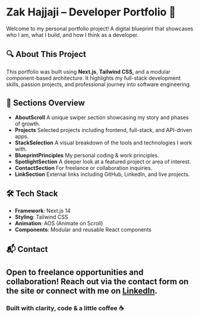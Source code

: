 # Zak Hajjaji – Developer Portfolio 🚀

Welcome to my personal portfolio project! A digital blueprint that showcases who I am, what I build, and how I think as a developer.

## 🔍 About This Project

This portfolio was built using **Next.js**, **Tailwind CSS**, and a modular component-based architecture. It highlights my full-stack development skills, passion projects, and professional journey into software engineering.

## 🧩 Sections Overview

- **AboutScroll** A unique swiper section showcasing my story and phases of growth.
- **Projects** Selected projects including frontend, full-stack, and API-driven apps.
- **StackSelection** A visual breakdown of the tools and technologies I work with.
- **BlueprintPrinciples** My personal coding & work principles.
- **SpotlightSection** A deeper look at a featured project or area of interest.
- **ContactSection** For freelance or collaboration inquiries.
- **LinkSection** External links including GitHub, LinkedIn, and live projects.

## 🛠️ Tech Stack

- **Framework**: Next.js 14
- **Styling**: Tailwind CSS
- **Animation**: AOS (Animate on Scroll)
- **Components**: Modular and reusable React components

## 📬 Contact

## Open to freelance opportunities and collaboration! Reach out via the contact form on the site or connect with me on [LinkedIn](https://linkedin.com/in/zak-hajjaji-m-sc-cemap).

### Built with clarity, code & a little coffee ☕
